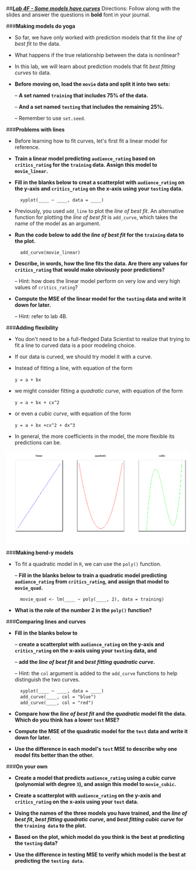 ##***<u>Lab 4F - Some models have curves</u>***
Directions: Follow along with the slides and answer the questions in **bold** font in your journal.

###**Making models do yoga**
* So far, we have only worked with prediction models that fit the *line of best fit* to the data.

* What happens if the true relationship between the data is nonlinear?

* In this lab, we will learn about prediction models that fit *best fitting curves* to data.

* **Before moving on, load the ```movie``` data and split it into two sets:**

    – **A set named ```training``` that includes 75% of the data.**

    – **And a set named ```testing``` that includes the remaining 25%.**

    – Remember to use ```set.seed```.

###**Problems with lines**
* Before learning how to fit curves, let's first fit a linear model for reference.

* **Train a linear model predicting ```audience_rating``` based on ```critics_rating``` for the ```training``` data. Assign this model to ```movie_linear```.**

* **Fill in the blanks below to creat a scatterplot with ```audience_rating``` on the y-axis and ```critics_rating``` on the x-axis using your ```testing``` data.**

        xyplot(____ ~ ____, data = ____)

* Previously, you used ```add_line``` to plot the *line of best fit*. An alternative function for plotting the *line of best fit* is ```add_curve```, which takes the name of the model as an argument.

* **Run the code below to add the *line of best fit* for the ```training``` data to the plot.**

        add_curve(movie_linear)

* **Describe, in words, how the line fits the data. Are there any values for ```critics_rating``` that would make obviously poor predictions?**

    – Hint: how does the linear model perform on very low and very high values of ```critics_rating```?

* **Compute the MSE of the linear model for the ```testing``` data and write it down for later.**

    – Hint: refer to lab 4B.

###**Adding flexibility**
* You don't need to be a full-fledged Data Scientist to realize that trying to fit a line to curved data is a poor modeling choice.

* If our data is curved, we should try model it with a curve.

* Instead of fitting a line, with equation of the form

    ```y = a + bx```

* we might consider fitting a *quadratic curve*, with equation of the form

    ```y = a + bx + cx^2```

* or even a *cubic curve*, with equation of the form

    ```y = a + bx +cx^2 + dx^3```

* In general, the more coefficients in the model, the more flexible its predictions can be.

<img src="../../img/4xf0a.png" />

###**Making bend-y models**
* To fit a quadratic model in ```R```, we can use the ```poly()``` function.

    – **Fill in the blanks below to train a quadratic model predicting ```audience_rating``` from ```critics_rating```, and assign that model to ```movie_quad```.**

        movie_quad <- lm(____ ~ poly(____, 2), data = training)

* **What is the role of the number 2 in the ```poly()``` function?**

###**Comparing lines and curves**
* **Fill in the blanks below to**

    – **create a scatterplot with ```audience_rating``` on the y-axis and ```critics_rating``` on the x-axis using your ```testing``` data, and**

    – **add the *line of best fit* and *best fitting quadratic curve*.**

    – Hint: the ```col``` argument is added to the ```add_curve``` functions to help distinguish the two curves.

        xyplot(____ ~ ____, data = ____)
        add_curve(____, col = "blue")
        add_curve(____, col = "red")

* **Compare how the *line of best fit* and the *quadratic* model fit the data. Which do you think has a lower ```test``` MSE?**

* **Compute the MSE of the quadratic model for the ```test``` data and write it down for later.**

* **Use the difference in each model's ```test``` MSE to describe why one model fits better than the other.**

###**On your own**
* **Create a model that predicts ```audience_rating``` using a cubic curve (polynomial with degree ```3```), and assign this model to ```movie_cubic```.**

* **Create a scatterplot with ```audience_rating``` on the y-axis and ```critics_rating``` on the x-axis using your ```test``` data.**

* **Using the names of the three models you have trained, and the *line of best fit*, *best fitting quadratic curve*, and *best fitting cubic curve* for the ```training data``` to the plot.**

* **Based on the plot, which model do you think is the best at predicting the ```testing``` data?**

* **Use the difference in testing MSE to verify which model is the best at predicting the ```testing data```.**